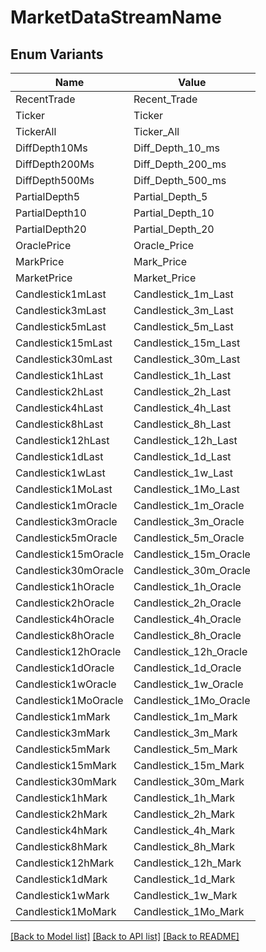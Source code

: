 # MarketDataStreamName

## Enum Variants

| Name | Value |
|---- | -----|
| RecentTrade | Recent_Trade |
| Ticker | Ticker |
| TickerAll | Ticker_All |
| DiffDepth10Ms | Diff_Depth_10_ms |
| DiffDepth200Ms | Diff_Depth_200_ms |
| DiffDepth500Ms | Diff_Depth_500_ms |
| PartialDepth5 | Partial_Depth_5 |
| PartialDepth10 | Partial_Depth_10 |
| PartialDepth20 | Partial_Depth_20 |
| OraclePrice | Oracle_Price |
| MarkPrice | Mark_Price |
| MarketPrice | Market_Price |
| Candlestick1mLast | Candlestick_1m_Last |
| Candlestick3mLast | Candlestick_3m_Last |
| Candlestick5mLast | Candlestick_5m_Last |
| Candlestick15mLast | Candlestick_15m_Last |
| Candlestick30mLast | Candlestick_30m_Last |
| Candlestick1hLast | Candlestick_1h_Last |
| Candlestick2hLast | Candlestick_2h_Last |
| Candlestick4hLast | Candlestick_4h_Last |
| Candlestick8hLast | Candlestick_8h_Last |
| Candlestick12hLast | Candlestick_12h_Last |
| Candlestick1dLast | Candlestick_1d_Last |
| Candlestick1wLast | Candlestick_1w_Last |
| Candlestick1MoLast | Candlestick_1Mo_Last |
| Candlestick1mOracle | Candlestick_1m_Oracle |
| Candlestick3mOracle | Candlestick_3m_Oracle |
| Candlestick5mOracle | Candlestick_5m_Oracle |
| Candlestick15mOracle | Candlestick_15m_Oracle |
| Candlestick30mOracle | Candlestick_30m_Oracle |
| Candlestick1hOracle | Candlestick_1h_Oracle |
| Candlestick2hOracle | Candlestick_2h_Oracle |
| Candlestick4hOracle | Candlestick_4h_Oracle |
| Candlestick8hOracle | Candlestick_8h_Oracle |
| Candlestick12hOracle | Candlestick_12h_Oracle |
| Candlestick1dOracle | Candlestick_1d_Oracle |
| Candlestick1wOracle | Candlestick_1w_Oracle |
| Candlestick1MoOracle | Candlestick_1Mo_Oracle |
| Candlestick1mMark | Candlestick_1m_Mark |
| Candlestick3mMark | Candlestick_3m_Mark |
| Candlestick5mMark | Candlestick_5m_Mark |
| Candlestick15mMark | Candlestick_15m_Mark |
| Candlestick30mMark | Candlestick_30m_Mark |
| Candlestick1hMark | Candlestick_1h_Mark |
| Candlestick2hMark | Candlestick_2h_Mark |
| Candlestick4hMark | Candlestick_4h_Mark |
| Candlestick8hMark | Candlestick_8h_Mark |
| Candlestick12hMark | Candlestick_12h_Mark |
| Candlestick1dMark | Candlestick_1d_Mark |
| Candlestick1wMark | Candlestick_1w_Mark |
| Candlestick1MoMark | Candlestick_1Mo_Mark |


[[Back to Model list]](../README.md#documentation-for-models) [[Back to API list]](../README.md#documentation-for-api-endpoints) [[Back to README]](../README.md)


